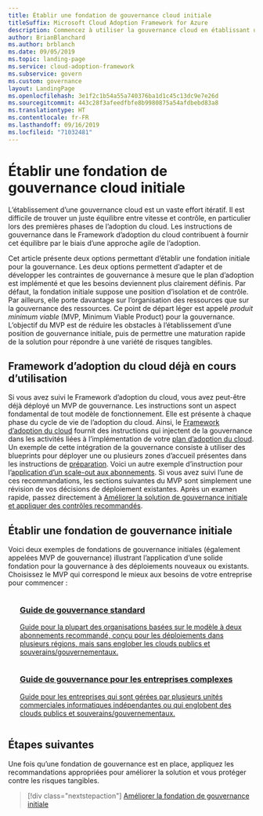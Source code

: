 ```yaml
---
title: Établir une fondation de gouvernance cloud initiale
titleSuffix: Microsoft Cloud Adoption Framework for Azure
description: Commencez à utiliser la gouvernance cloud en établissant une fondation de gouvernance cloud initiale.
author: BrianBlanchard
ms.author: brblanch
ms.date: 09/05/2019
ms.topic: landing-page
ms.service: cloud-adoption-framework
ms.subservice: govern
ms.custom: governance
layout: LandingPage
ms.openlocfilehash: 3e1f2c1b54a55a740376ba1d1c45c13dc9e7e26d
ms.sourcegitcommit: 443c28f3afeedfbfe8b9980875a54afdbebd83a8
ms.translationtype: HT
ms.contentlocale: fr-FR
ms.lasthandoff: 09/16/2019
ms.locfileid: "71032481"
---
```

# <a name="establish-an-initial-cloud-governance-foundation"></a>Établir une fondation de gouvernance cloud initiale

L’établissement d’une gouvernance cloud est un vaste effort itératif. Il est difficile de trouver un juste équilibre entre vitesse et contrôle, en particulier lors des premières phases de l’adoption du cloud. Les instructions de gouvernance dans le Framework d’adoption du cloud contribuent à fournir cet équilibre par le biais d’une approche agile de l’adoption.

Cet article présente deux options permettant d’établir une fondation initiale pour la gouvernance. Les deux options permettent d’adapter et de développer les contraintes de gouvernance à mesure que le plan d’adoption est implémenté et que les besoins deviennent plus clairement définis. Par défaut, la fondation initiale suppose une position d’isolation et de contrôle. Par ailleurs, elle porte davantage sur l’organisation des ressources que sur la gouvernance des ressources. Ce point de départ léger est appelé _produit minimum viable_ (MVP, Minimum Viable Product) pour la gouvernance. L’objectif du MVP est de réduire les obstacles à l’établissement d’une position de gouvernance initiale, puis de permettre une maturation rapide de la solution pour répondre à une variété de risques tangibles.

## <a name="already-using-the-cloud-adoption-framework"></a>Framework d’adoption du cloud déjà en cours d’utilisation

Si vous avez suivi le Framework d’adoption du cloud, vous avez peut-être déjà déployé un MVP de gouvernance. Les instructions sont un aspect fondamental de tout modèle de fonctionnement. Elle est présente à chaque phase du cycle de vie de l’adoption du cloud. Ainsi, le [Framework d’adoption du cloud](../index.md) fournit des instructions qui injectent de la gouvernance dans les activités liées à l’implémentation de votre [plan d’adoption du cloud](../plan/index.md). Un exemple de cette intégration de la gouvernance consiste à utiliser des blueprints pour déployer une ou plusieurs zones d’accueil présentes dans les instructions de [préparation](../ready/index.md). Voici un autre exemple d’instruction pour l’[application d’un scale-out aux abonnements](../ready/considerations/scaling-subscriptions.md). Si vous avez suivi l’une de ces recommandations, les sections suivantes du MVP sont simplement une révision de vos décisions de déploiement existantes. Après un examen rapide, passez directement à [Améliorer la solution de gouvernance initiale et appliquer des contrôles recommandés](./foundation-improvements.md).

## <a name="establish-an-initial-governance-foundation"></a>Établir une fondation de gouvernance initiale

Voici deux exemples de fondations de gouvernance initiales (également appelées MVP de gouvernance) illustrant l’application d’une solide fondation pour la gouvernance à des déploiements nouveaux ou existants. Choisissez le MVP qui correspond le mieux aux besoins de votre entreprise pour commencer :

<!-- markdownlint-disable MD033 -->

<ul class="panelContent cardsZ">
<li style="display: flex; flex-direction: column;">
    <a href="./guides/standard/index.md" style="display: flex; flex-direction: column; flex: 1 0 auto;">
        <div class="cardSize" style="flex: 1 0 auto; display: flex;">
            <div class="cardPadding" style="display: flex;">
                <div class="card">
                    <div class="cardText">
                        <h3>Guide de gouvernance standard</h3>
                        <p>Guide pour la plupart des organisations basées sur le modèle à deux abonnements recommandé, conçu pour les déploiements dans plusieurs régions, mais sans englober les clouds publics et souverains/gouvernementaux.</p>
                    </div>
                </div>
            </div>
        </div>
    </a>
</li>
<li style="display: flex; flex-direction: column;">
    <a href="./guides/complex/index.md" style="display: flex; flex-direction: column; flex: 1 0 auto;">
        <div class="cardSize" style="flex: 1 0 auto; display: flex;">
            <div class="cardPadding" style="display: flex;">
                <div class="card">
                    <div class="cardText">
                        <h3>Guide de gouvernance pour les entreprises complexes</h3>
                        <p>Guide pour les entreprises qui sont gérées par plusieurs unités commerciales informatiques indépendantes ou qui englobent des clouds publics et souverains/gouvernementaux.</p>
                    </div>
                </div>
            </div>
        </div>
    </a>
</li>
</ul>
<!-- markdownlint-enable MD033 -->

## <a name="next-steps"></a>Étapes suivantes

Une fois qu’une fondation de gouvernance est en place, appliquez les recommandations appropriées pour améliorer la solution et vous protéger contre les risques tangibles.

> [!div class="nextstepaction"]
> [Améliorer la fondation de gouvernance initiale](./foundation-improvements.md)
